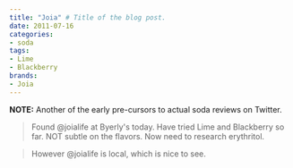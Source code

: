 ```yaml
---
title: "Joia" # Title of the blog post.
date: 2011-07-16
categories:
- soda
tags:
- Lime
- Blackberry
brands:
- Joia
---
```


**NOTE:** Another of the early pre-cursors to actual soda reviews on Twitter.

<!-- \{\{< tweet 92396347323453440 >\}\} -->

> Found @joialife at Byerly's today. Have tried Lime and Blackberry so far. NOT subtle on the flavors. Now need to research erythritol.

<!-- \{\{< tweet 92397132031602688 >\}\} -->

> However @joialife is local, which is nice to see.
